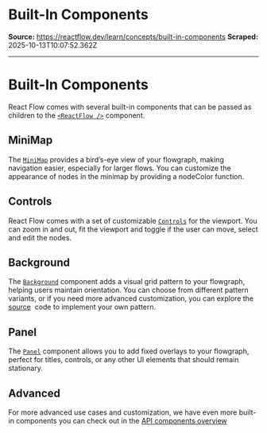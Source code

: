 # Built-In Components

**Source:** https://reactflow.dev/learn/concepts/built-in-components
**Scraped:** 2025-10-13T10:07:52.362Z

---

# Built-In Components

React Flow comes with several built-in components that can be passed as children to the [`<ReactFlow />`](/api-reference/react-flow) component.

## MiniMap[](#minimap)

The [`MiniMap`](/api-reference/components/minimap) provides a bird’s-eye view of your flowgraph, making navigation easier, especially for larger flows. You can customize the appearance of nodes in the minimap by providing a nodeColor function.

## Controls[](#controls)

React Flow comes with a set of customizable [`Controls`](/api-reference/components/controls) for the viewport. You can zoom in and out, fit the viewport and toggle if the user can move, select and edit the nodes.

## Background[](#background)

The [`Background`](/api-reference/components/background) component adds a visual grid pattern to your flowgraph, helping users maintain orientation. You can choose from different pattern variants, or if you need more advanced customization, you can explore the [source](https://github.com/xyflow/xyflow/blob/main/packages/react/src/additional-components/Background/Background.tsx)  code to implement your own pattern.

## Panel[](#panel)

The [`Panel`](/api-reference/components/panel) component allows you to add fixed overlays to your flowgraph, perfect for titles, controls, or any other UI elements that should remain stationary.

## Advanced[](#advanced)

For more advanced use cases and customization, we have even more built-in components you can check out in the [API components overview](/api-reference/components)